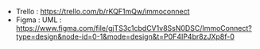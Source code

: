 * Trello : https://trello.com/b/rKQF1mQw/immoconnect
* Figma : UML : https://www.figma.com/file/gjTS3c1cbdCV1v8SsN0DSC/ImmoConnect?type=design&node-id=0-1&mode=design&t=P0F4IP4br8zJXp8f-0